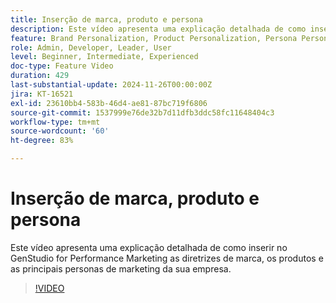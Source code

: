 ```yaml
---
title: Inserção de marca, produto e persona
description: Este vídeo apresenta uma explicação detalhada de como inserir no GenStudio for Performance Marketing as diretrizes de marca, os produtos e as principais personas de marketing da sua empresa.
feature: Brand Personalization, Product Personalization, Persona Personalization
role: Admin, Developer, Leader, User
level: Beginner, Intermediate, Experienced
doc-type: Feature Video
duration: 429
last-substantial-update: 2024-11-26T00:00:00Z
jira: KT-16521
exl-id: 23610bb4-583b-46d4-ae81-87bc719f6806
source-git-commit: 1537999e76de32b7d11dfb3ddc58fc11648404c3
workflow-type: tm+mt
source-wordcount: '60'
ht-degree: 83%

---
```


# Inserção de marca, produto e persona

Este vídeo apresenta uma explicação detalhada de como inserir no GenStudio for Performance Marketing as diretrizes de marca, os produtos e as principais personas de marketing da sua empresa.

>[!VIDEO](https://video.tv.adobe.com/v/3439376/?learn=on&enablevpops&captions=por_br)
